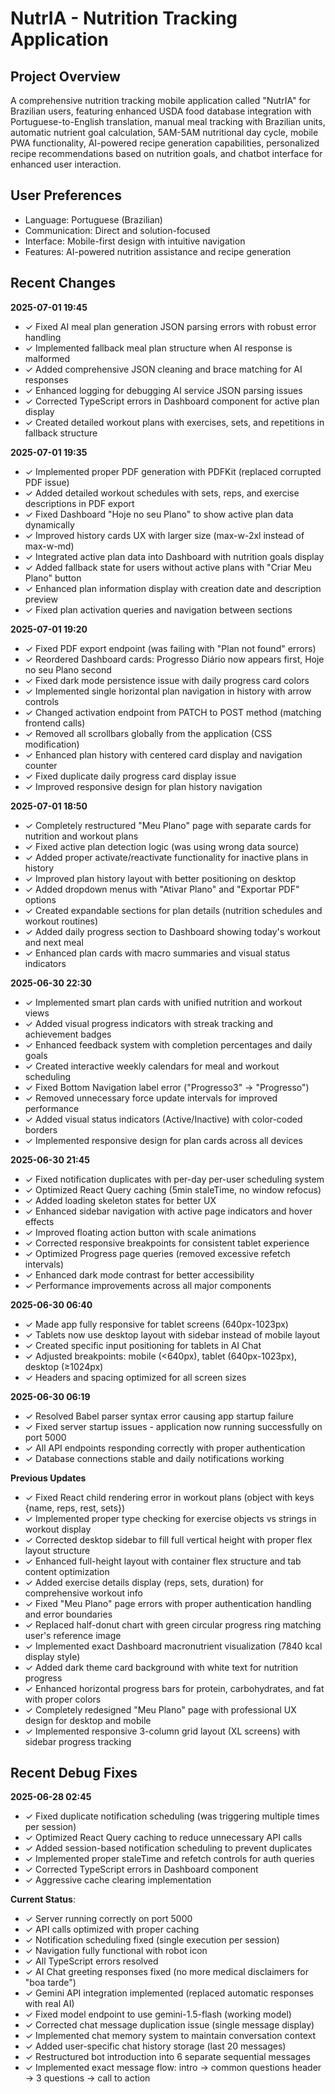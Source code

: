 # NutrIA - Nutrition Tracking Application

## Project Overview
A comprehensive nutrition tracking mobile application called "NutrIA" for Brazilian users, featuring enhanced USDA food database integration with Portuguese-to-English translation, manual meal tracking with Brazilian units, automatic nutrient goal calculation, 5AM-5AM nutritional day cycle, mobile PWA functionality, AI-powered recipe generation capabilities, personalized recipe recommendations based on nutrition goals, and chatbot interface for enhanced user interaction.

## User Preferences
- Language: Portuguese (Brazilian)
- Communication: Direct and solution-focused
- Interface: Mobile-first design with intuitive navigation
- Features: AI-powered nutrition assistance and recipe generation

## Recent Changes
**2025-07-01 19:45**
- ✓ Fixed AI meal plan generation JSON parsing errors with robust error handling
- ✓ Implemented fallback meal plan structure when AI response is malformed
- ✓ Added comprehensive JSON cleaning and brace matching for AI responses
- ✓ Enhanced logging for debugging AI service JSON parsing issues
- ✓ Corrected TypeScript errors in Dashboard component for active plan display
- ✓ Created detailed workout plans with exercises, sets, and repetitions in fallback structure

**2025-07-01 19:35**
- ✓ Implemented proper PDF generation with PDFKit (replaced corrupted PDF issue)
- ✓ Added detailed workout schedules with sets, reps, and exercise descriptions in PDF export
- ✓ Fixed Dashboard "Hoje no seu Plano" to show active plan data dynamically
- ✓ Improved history cards UX with larger size (max-w-2xl instead of max-w-md)
- ✓ Integrated active plan data into Dashboard with nutrition goals display
- ✓ Added fallback state for users without active plans with "Criar Meu Plano" button
- ✓ Enhanced plan information display with creation date and description preview
- ✓ Fixed plan activation queries and navigation between sections

**2025-07-01 19:20**
- ✓ Fixed PDF export endpoint (was failing with "Plan not found" errors)
- ✓ Reordered Dashboard cards: Progresso Diário now appears first, Hoje no seu Plano second
- ✓ Fixed dark mode persistence issue with daily progress card colors
- ✓ Implemented single horizontal plan navigation in history with arrow controls
- ✓ Changed activation endpoint from PATCH to POST method (matching frontend calls)
- ✓ Removed all scrollbars globally from the application (CSS modification)
- ✓ Enhanced plan history with centered card display and navigation counter
- ✓ Fixed duplicate daily progress card display issue
- ✓ Improved responsive design for plan history navigation

**2025-07-01 18:50**
- ✓ Completely restructured "Meu Plano" page with separate cards for nutrition and workout plans
- ✓ Fixed active plan detection logic (was using wrong data source)
- ✓ Added proper activate/reactivate functionality for inactive plans in history
- ✓ Improved plan history layout with better positioning on desktop
- ✓ Added dropdown menus with "Ativar Plano" and "Exportar PDF" options
- ✓ Created expandable sections for plan details (nutrition schedules and workout routines)
- ✓ Added daily progress section to Dashboard showing today's workout and next meal
- ✓ Enhanced plan cards with macro summaries and visual status indicators

**2025-06-30 22:30**
- ✓ Implemented smart plan cards with unified nutrition and workout views
- ✓ Added visual progress indicators with streak tracking and achievement badges
- ✓ Enhanced feedback system with completion percentages and daily goals
- ✓ Created interactive weekly calendars for meal and workout scheduling
- ✓ Fixed Bottom Navigation label error ("Progresso3" → "Progresso")
- ✓ Removed unnecessary force update intervals for improved performance
- ✓ Added visual status indicators (Active/Inactive) with color-coded borders
- ✓ Implemented responsive design for plan cards across all devices

**2025-06-30 21:45**
- ✓ Fixed notification duplicates with per-day per-user scheduling system
- ✓ Optimized React Query caching (5min staleTime, no window refocus)
- ✓ Added loading skeleton states for better UX
- ✓ Enhanced sidebar navigation with active page indicators and hover effects
- ✓ Improved floating action button with scale animations
- ✓ Corrected responsive breakpoints for consistent tablet experience
- ✓ Optimized Progress page queries (removed excessive refetch intervals)
- ✓ Enhanced dark mode contrast for better accessibility
- ✓ Performance improvements across all major components

**2025-06-30 06:40**
- ✓ Made app fully responsive for tablet screens (640px-1023px)
- ✓ Tablets now use desktop layout with sidebar instead of mobile layout
- ✓ Created specific input positioning for tablets in AI Chat
- ✓ Adjusted breakpoints: mobile (<640px), tablet (640px-1023px), desktop (≥1024px)
- ✓ Headers and spacing optimized for all screen sizes

**2025-06-30 06:19**
- ✓ Resolved Babel parser syntax error causing app startup failure
- ✓ Fixed server startup issues - application now running successfully on port 5000
- ✓ All API endpoints responding correctly with proper authentication
- ✓ Database connections stable and daily notifications working

**Previous Updates**
- ✓ Fixed React child rendering error in workout plans (object with keys {name, reps, rest, sets})
- ✓ Implemented proper type checking for exercise objects vs strings in workout display
- ✓ Corrected desktop sidebar to fill full vertical height with proper flex layout structure
- ✓ Enhanced full-height layout with container flex structure and tab content optimization
- ✓ Added exercise details display (reps, sets, duration) for comprehensive workout info
- ✓ Fixed "Meu Plano" page errors with proper authentication handling and error boundaries
- ✓ Replaced half-donut chart with green circular progress ring matching user's reference image
- ✓ Implemented exact Dashboard macronutrient visualization (7840 kcal display style)
- ✓ Added dark theme card background with white text for nutrition progress
- ✓ Enhanced horizontal progress bars for protein, carbohydrates, and fat with proper colors
- ✓ Completely redesigned "Meu Plano" page with professional UX design for desktop and mobile
- ✓ Implemented responsive 3-column grid layout (XL screens) with sidebar progress tracking

## Recent Debug Fixes
**2025-06-28 02:45**
- ✓ Fixed duplicate notification scheduling (was triggering multiple times per session)
- ✓ Optimized React Query caching to reduce unnecessary API calls
- ✓ Added session-based notification scheduling to prevent duplicates
- ✓ Implemented proper staleTime and refetch controls for auth queries
- ✓ Corrected TypeScript errors in Dashboard component
- ✓ Aggressive cache clearing implementation

**Current Status**:
- ✓ Server running correctly on port 5000
- ✓ API calls optimized with proper caching
- ✓ Notification scheduling fixed (single execution per session)
- ✓ Navigation fully functional with robot icon
- ✓ All TypeScript errors resolved
- ✓ AI Chat greeting responses fixed (no more medical disclaimers for "boa tarde")
- ✓ Gemini API integration implemented (replaced automatic responses with real AI)
- ✓ Fixed model endpoint to use gemini-1.5-flash (working model)
- ✓ Corrected chat message duplication issue (single message display)
- ✓ Implemented chat memory system to maintain conversation context
- ✓ Added user-specific chat history storage (last 20 messages)
- ✓ Restructured bot introduction into 6 separate sequential messages
- ✓ Implemented exact message flow: intro → common questions header → 3 questions → call to action